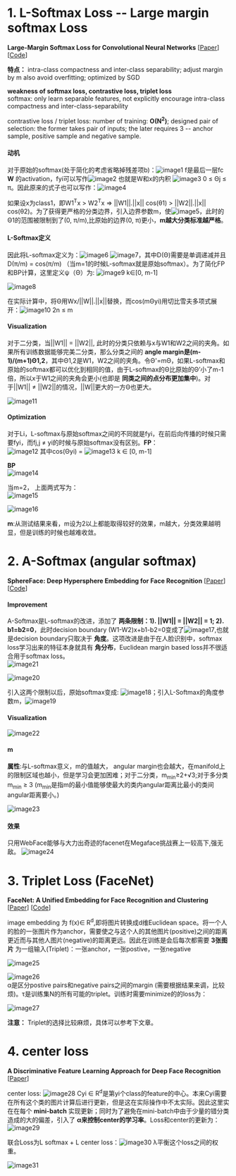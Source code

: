 # 1. L-Softmax Loss -- Large margin softmax Loss
**Large-Margin Softmax Loss for Convolutional Neural Networks** [[Paper](http://proceedings.mlr.press/v48/liud16.pdf)] [[Code](https://github.com/wy1iu/LargeMargin_Softmax_Loss)]

**特点：** intra-class compactness and inter-class separability; adjust margin by m also avoid overfitting; optimized by SGD

**weakness of softmax loss, contrastive loss, triplet loss** <br>
softmax: only learn separable features, not explicitly encourage intra-class compactness and inter-class-separability

contrastive loss / triplet loss: number of training: **O(N<sup>2</sup>)**; designed pair of selection: the former takes pair of inputs; the later requires 3 -- anchor sample, positive sample and negative sample.

#### **动机**
对于原始的softmax(处于简化的考虑省略掉残差项b)：![image1](pic/Selection_102.png) f是最后一层fc **W** 的activation，fyi可以写作![image2](pic/Selection_103.png) 也就是W和x的内积 ![image3](pic/Selection_104.png) 0 ≤ Θj ≤ π。因此原来的式子也可以写作：![image4](pic/Selection_105.png)

如果设x为class1，即W1<sup>T</sup>x > W2<sup>T</sup>x => ||W1||.||x|| cos(θ1) > ||W2||.||x|| cos(θ2)。为了获得更严格的分类边界，引入边界参数m，使![image5](pic/Selection_106.png)，此时的Θ1的范围被限制到了(0, π/m),比原始的边界(0, π)更小，**m越大分类标准越严格**。

#### **L-Softmax定义**
因此将L-softmax定义为：![image6](pic/Selection_107.png) ![image7](pic/Selection_108.png)，其中D(Θ)需要是单调递减并且D(π/m) = cos(π/m) （当m=1的时候L-softmax就是原始softmax）。为了简化FP和BP计算，这里定义ψ（Θ）为: ![image9](pic/Selection_109.png) k∈[0, m-1]

![image8](pic/Selection_117.png)

在实际计算中，将Θ用Wx/||W||.||x||替换，而cos(mΘyi)用切比雪夫多项式展开：![image10](pic/Selection_111.png) 2n ≤ m

#### **Visualization**
对于二分类，当||W1|| = ||W2||, 此时的分类只依赖与x与W1和W2之间的夹角。如果所有训练数据能够完美二分类，那么分类之间的 **angle margin是(m-1)/(m+1)Θ1,2**，其中Θ1,2是W1，W2之间的夹角。令Θ'=mΘ，如果L-softmax和原始的softmax都可以优化到相同的值，由于L-softmax的Θ比原始的Θ’小了m-1倍，所以x于W1之间的夹角会更小(也即是 **同类之间的点分布更加集中**)。对于||W1|| ≠ ||W2||的情况，||W||更大的一方Θ也更大。

![image11](pic/Selection_110.png)

#### **Optimization**
对于Li，L-softmax与原始softmax之间的不同就是fyi，在前后向传播的时候只需要fyi，而fj,j ≠ yi的时候与原始softmax没有区别。**FP**： <br>
![image12](pic/Selection_112.png) 其中cos(Θyi) = ![image13](pic/Selection_113.png) k ∈ [0, m-1]

**BP** <br>
![image14](pic/Selection_114.png)

当m=2， 上面两式写为：<br>
![image15](pic/Selection_115.png)

![image16](pic/Selection_116.png)

**m**:从测试结果来看，m设为2以上都能取得较好的效果，m越大，分类效果越明显，但是训练的时候也越难收敛。


# 2. A-Softmax (angular softmax)
**SphereFace: Deep Hypersphere Embedding for Face Recognition** [[Paper](https://arxiv.org/pdf/1704.08063.pdf)] [[Code](https://github.com/wy1iu/sphereface)]

#### **Improvement**
A-Softmax是L-softmax的改进，添加了 **两条限制：1). ||W1|| = ||W2|| = 1; 2). b1=b2=0**，此时decision boundary (W1-W2)x+b1-b2=0变成了![image17](pic/Selection_124.png),也就是decision boundary只取决于 **角度**。这项改进是由于在人脸识别中，softmax loss学习出来的特征本身就具有 **角分布**，Euclidean margin based loss并不很适合用于softmax loss。<br>
![image21](pic/Selection_119.png)

![image20](pic/Selection_120.png)

引入这两个限制以后，原始softmax变成: ![image18](pic/Selection_125.png)；引入L-Softmax的角度参数m，![image19](pic/Selection_127.png)

#### **Visualization**
![image22](pic/Selection_121.png)

#### **m**
**属性**:与L-softmax意义，m的值越大， angular margin也会越大，在manifold上的限制区域也越小，但是学习会更加困难；对于二分类，m<sub>min</sub>≥2+√3;对于多分类m<sub>min</sub> ≥ 3 (m<sub>min</sub>是指m的最小值能够使最大的类内angular距离比最小的类间angular距离要小。)

![image23](pic/Selection_122.png)

#### **效果**
只用WebFace能够与大力出奇迹的facenet在Megaface挑战赛上一较高下,强无敌。
![image24](pic/Selection_123.png)


# 3. Triplet Loss (FaceNet)
**FaceNet: A Unified Embedding for Face Recognition and Clustering** [[Paper](https://arxiv.org/pdf/1503.03832.pdf)] [[Code](https://github.com/davidsandberg/facenet)]

image embedding 为 f(x)∈ R<sup>d</sup>,即将图片转换成d维Euclidean space。将一个人的脸的一张图片作为anchor，需要使之与这个人的其他图片(positive)之间的距离更近而与其他人图片(negative)的距离更远。因此在训练是会后每次都需要 **3张图片** 为一组输入(Triplet)：一张anchor，一张postive，一张negative

![image25](pic/Selection_128.png)

![image26](pic/Selection_129.png)  <br>
α是区分postive pairs和negative pairs之间的margin (需要根据结果来调，比较烦)。τ是训练集N的所有可能的triplet。训练时需要minimize的的loss为：

![image27](pic/Selection_130.png)

**注意：** Triplet的选择比较麻烦，具体可以参考下文章。

# 4. center loss
**A Discriminative Feature Learning Approach for Deep Face Recognition** [[Paper](http://ydwen.github.io/papers/WenECCV16.pdf)]

center loss: ![image28](pic/Selection_131.png) Cyi ∈ R<sup>d</sup>是第yi个class的feature的中心。本来Cyi需要在所有这个类的图片计算后进行更新，但是这在实际操作中不太实际。因此这里实在在每个 **mini-batch** 实现更新；同时为了避免在mini-batch中由于少量的错分类造成的大的偏差，引入了 **α来控制center的学习率**。Loss和center的更新为：![image29](pic/Selection_132.png)

联合Loss为L softmax + L center loss：![image30](pic/Selection_133.png) λ平衡这个loss之间的权重。

![image31](pic/Selection_135.png)

